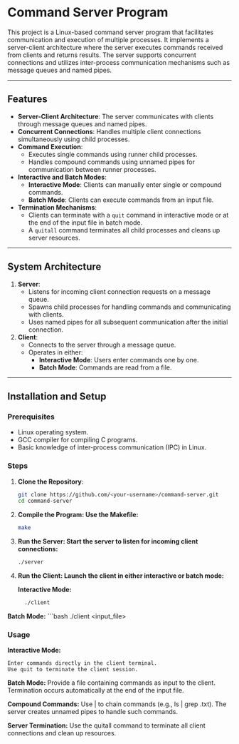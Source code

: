 # Command Server Program

This project is a Linux-based command server program that facilitates communication and execution of multiple processes. It implements a server-client architecture where the server executes commands received from clients and returns results. The server supports concurrent connections and utilizes inter-process communication mechanisms such as message queues and named pipes.

---

## Features

- **Server-Client Architecture**: The server communicates with clients through message queues and named pipes.
- **Concurrent Connections**: Handles multiple client connections simultaneously using child processes.
- **Command Execution**: 
  - Executes single commands using runner child processes.
  - Handles compound commands using unnamed pipes for communication between runner processes.
- **Interactive and Batch Modes**:
  - **Interactive Mode**: Clients can manually enter single or compound commands.
  - **Batch Mode**: Clients can execute commands from an input file.
- **Termination Mechanisms**:
  - Clients can terminate with a `quit` command in interactive mode or at the end of the input file in batch mode.
  - A `quitall` command terminates all child processes and cleans up server resources.

---

## System Architecture

1. **Server**:
   - Listens for incoming client connection requests on a message queue.
   - Spawns child processes for handling commands and communicating with clients.
   - Uses named pipes for all subsequent communication after the initial connection.
2. **Client**:
   - Connects to the server through a message queue.
   - Operates in either:
     - **Interactive Mode**: Users enter commands one by one.
     - **Batch Mode**: Commands are read from a file.

---

## Installation and Setup

### Prerequisites

- Linux operating system.
- GCC compiler for compiling C programs.
- Basic knowledge of inter-process communication (IPC) in Linux.

### Steps

1. **Clone the Repository**:
   ```bash
   git clone https://github.com/<your-username>/command-server.git
   cd command-server
   
2. **Compile the Program: Use the Makefile:**
    ```bash
    make
   
3. **Run the Server: Start the server to listen for incoming client connections:**
    ```bash
    ./server
   
5. **Run the Client: Launch the client in either interactive or batch mode:**

    **Interactive Mode:**
    ```bash
      ./client
**Batch Mode:**
    ```bash
      ./client <input_file>
    
    
### Usage
  **Interactive Mode:**

    Enter commands directly in the client terminal.
    Use quit to terminate the client session.
    
  **Batch Mode:**
    Provide a file containing commands as input to the client.
    Termination occurs automatically at the end of the input file.
  
  **Compound Commands:**
    Use | to chain commands (e.g., ls | grep .txt).
    The server creates unnamed pipes to handle such commands.

  **Server Termination:**
    Use the quitall command to terminate all client connections and clean up resources.
